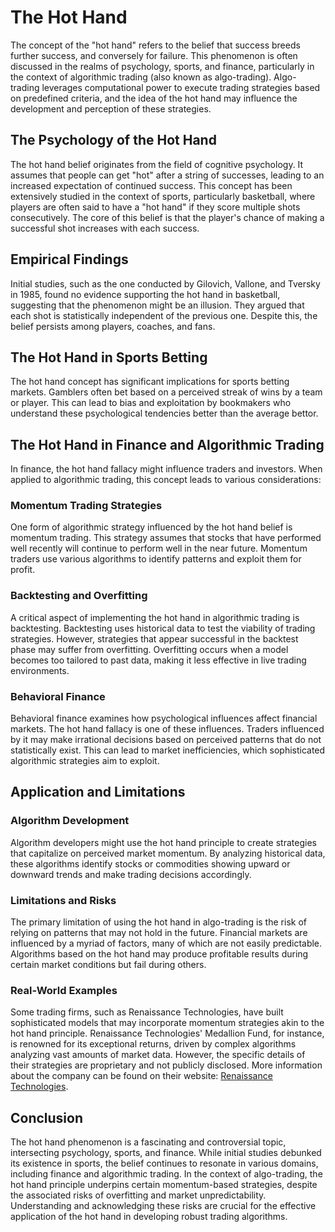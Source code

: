 # The Hot Hand

The concept of the "hot hand" refers to the belief that success breeds further success, and conversely for failure. This phenomenon is often discussed in the realms of psychology, sports, and finance, particularly in the context of algorithmic trading (also known as algo-trading). Algo-trading leverages computational power to execute trading strategies based on predefined criteria, and the idea of the hot hand may influence the development and perception of these strategies.

## The Psychology of the Hot Hand

The hot hand belief originates from the field of cognitive psychology. It assumes that people can get "hot" after a string of successes, leading to an increased expectation of continued success. This concept has been extensively studied in the context of sports, particularly basketball, where players are often said to have a "hot hand" if they score multiple shots consecutively. The core of this belief is that the player's chance of making a successful shot increases with each success.

## Empirical Findings

Initial studies, such as the one conducted by Gilovich, Vallone, and Tversky in 1985, found no evidence supporting the hot hand in basketball, suggesting that the phenomenon might be an illusion. They argued that each shot is statistically independent of the previous one. Despite this, the belief persists among players, coaches, and fans.

## The Hot Hand in Sports Betting

The hot hand concept has significant implications for sports betting markets. Gamblers often bet based on a perceived streak of wins by a team or player. This can lead to bias and exploitation by bookmakers who understand these psychological tendencies better than the average bettor.

## The Hot Hand in Finance and Algorithmic Trading

In finance, the hot hand fallacy might influence traders and investors. When applied to algorithmic trading, this concept leads to various considerations:

### Momentum Trading Strategies

One form of algorithmic strategy influenced by the hot hand belief is momentum trading. This strategy assumes that stocks that have performed well recently will continue to perform well in the near future. Momentum traders use various algorithms to identify patterns and exploit them for profit.

### Backtesting and Overfitting

A critical aspect of implementing the hot hand in algorithmic trading is backtesting. Backtesting uses historical data to test the viability of trading strategies. However, strategies that appear successful in the backtest phase may suffer from overfitting. Overfitting occurs when a model becomes too tailored to past data, making it less effective in live trading environments.

### Behavioral Finance

Behavioral finance examines how psychological influences affect financial markets. The hot hand fallacy is one of these influences. Traders influenced by it may make irrational decisions based on perceived patterns that do not statistically exist. This can lead to market inefficiencies, which sophisticated algorithmic strategies aim to exploit.

## Application and Limitations

### Algorithm Development

Algorithm developers might use the hot hand principle to create strategies that capitalize on perceived market momentum. By analyzing historical data, these algorithms identify stocks or commodities showing upward or downward trends and make trading decisions accordingly.

### Limitations and Risks

The primary limitation of using the hot hand in algo-trading is the risk of relying on patterns that may not hold in the future. Financial markets are influenced by a myriad of factors, many of which are not easily predictable. Algorithms based on the hot hand may produce profitable results during certain market conditions but fail during others.

### Real-World Examples

Some trading firms, such as Renaissance Technologies, have built sophisticated models that may incorporate momentum strategies akin to the hot hand principle. Renaissance Technologies' Medallion Fund, for instance, is renowned for its exceptional returns, driven by complex algorithms analyzing vast amounts of market data. However, the specific details of their strategies are proprietary and not publicly disclosed. More information about the company can be found on their website: [Renaissance Technologies](https://www.rentec.com/).

## Conclusion

The hot hand phenomenon is a fascinating and controversial topic, intersecting psychology, sports, and finance. While initial studies debunked its existence in sports, the belief continues to resonate in various domains, including finance and algorithmic trading. In the context of algo-trading, the hot hand principle underpins certain momentum-based strategies, despite the associated risks of overfitting and market unpredictability. Understanding and acknowledging these risks are crucial for the effective application of the hot hand in developing robust trading algorithms.